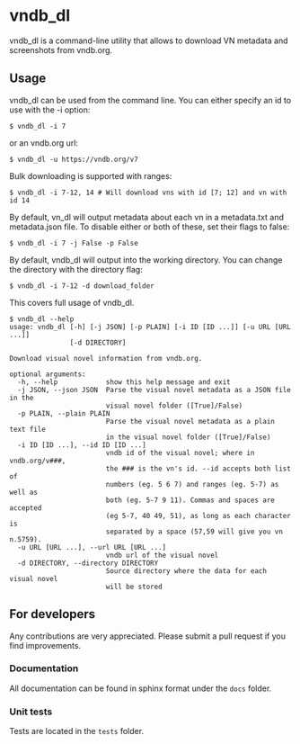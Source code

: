 # vndb_dl

vndb_dl is a command-line utility that allows to download VN metadata and screenshots from vndb.org.

## Usage

vndb_dl can be used from the command line. You can either specify an id to use with the -i option:

```shell
$ vndb_dl -i 7
```

or an vndb.org url:

```shell
$ vndb_dl -u https://vndb.org/v7
```

Bulk downloading is supported with ranges:

```shell
$ vndb_dl -i 7-12, 14 # Will download vns with id [7; 12] and vn with id 14
```

By default, vn_dl will output metadata about each vn in a metadata.txt and metadata.json file. To disable either or both of these, set their flags to false:

```shell
$ vndb_dl -i 7 -j False -p False
```

By default, vndb_dl will output into the working directory. You can change the directory with the directory flag:
```shell
$ vndb_dl -i 7-12 -d download_folder
```

This covers full usage of vndb_dl.

```shell
$ vndb_dl --help
usage: vndb_dl [-h] [-j JSON] [-p PLAIN] [-i ID [ID ...]] [-u URL [URL ...]]
               [-d DIRECTORY]

Download visual novel information from vndb.org.

optional arguments:
  -h, --help            show this help message and exit
  -j JSON, --json JSON  Parse the visual novel metadata as a JSON file in the
                        visual novel folder ([True]/False)
  -p PLAIN, --plain PLAIN
                        Parse the visual novel metadata as a plain text file
                        in the visual novel folder ([True]/False)
  -i ID [ID ...], --id ID [ID ...]
                        vndb id of the visual novel; where in vndb.org/v###,
                        the ### is the vn's id. --id accepts both list of
                        numbers (eg. 5 6 7) and ranges (eg. 5-7) as well as
                        both (eg. 5-7 9 11). Commas and spaces are accepted
                        (eg 5-7, 40 49, 51), as long as each character is
                        separated by a space (57,59 will give you vn n.5759).
  -u URL [URL ...], --url URL [URL ...]
                        vndb url of the visual novel
  -d DIRECTORY, --directory DIRECTORY
                        Source directory where the data for each visual novel
                        will be stored
```

## For developers

Any contributions are very appreciated. Please submit a pull request if you find improvements.

### Documentation

All documentation can be found in sphinx format under the `docs` folder.

### Unit tests

Tests are located in the `tests` folder.